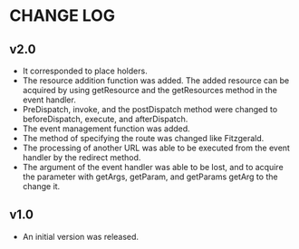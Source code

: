CHANGE LOG
====================================

v2.0
------------------------------------------------------------------------
* It corresponded to place holders. 
* The resource addition function was added. The added resource can be acquired by using getResource and the getResources method in the event handler.
* PreDispatch, invoke, and the postDispatch method were changed to beforeDispatch, execute, and afterDispatch.
* The event management function was added.
* The method of specifying the route was changed like Fitzgerald. 
* The processing of another URL was able to be executed from the event handler by the redirect method.
* The argument of the event handler was able to be lost, and to acquire the parameter with getArgs, getParam, and getParams getArg to the change it.

v1.0
------------------------------------------------------------------------
* An initial version was released.